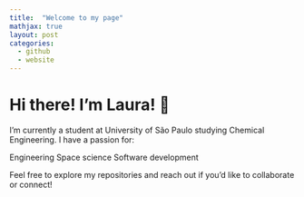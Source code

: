 ```yaml
---
title:  "Welcome to my page"
mathjax: true
layout: post
categories: 
  - github
  - website
---
```

# Hi there! I’m Laura! 👋
I’m currently a student at University of São Paulo studying Chemical Engineering. I have a passion for:

Engineering
Space science
Software development

Feel free to explore my repositories and reach out if you’d like to collaborate or connect!
